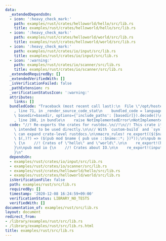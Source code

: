 ```yaml
---
data:
  _extendedDependsOn:
  - icon: ':heavy_check_mark:'
    path: examples/rust/crates/helloworld/hello/src/lib.rs
    title: examples/rust/crates/helloworld/hello/src/lib.rs
  - icon: ':heavy_check_mark:'
    path: examples/rust/crates/helloworld/world/src/lib.rs
    title: examples/rust/crates/helloworld/world/src/lib.rs
  - icon: ':heavy_check_mark:'
    path: examples/rust/crates/io/input/src/lib.rs
    title: examples/rust/crates/io/input/src/lib.rs
  - icon: ':warning:'
    path: examples/rust/crates/io/scanner/src/lib.rs
    title: examples/rust/crates/io/scanner/src/lib.rs
  _extendedRequiredBy: []
  _extendedVerifiedWith: []
  _isVerificationFailed: false
  _pathExtension: rs
  _verificationStatusIcon: ':warning:'
  attributes:
    links: []
  bundledCode: "Traceback (most recent call last):\n  File \"/opt/hostedtoolcache/Python/3.10.2/x64/lib/python3.10/site-packages/onlinejudge_verify/documentation/build.py\"\
    , line 71, in _render_source_code_stat\n    bundled_code = language.bundle(stat.path,\
    \ basedir=basedir, options={'include_paths': [basedir]}).decode()\n  File \"/opt/hostedtoolcache/Python/3.10.2/x64/lib/python3.10/site-packages/onlinejudge_verify/languages/rust.py\"\
    , line 288, in bundle\n    raise NotImplementedError\nNotImplementedError\n"
  code: "//! Re-exports the crates for rustdoc.\n//!\n//! This crate itself is not\
    \ intended to be used directly.\n\n// With `custom-build` and `syn` crate, we\
    \ can expand crate-level rustdocs.\n\nmacro_rules! re_export(($($name:ident),*\
    \ $(,)?) => ($(pub mod $name { pub use ::$name::*; })*));\n\npub mod helloworld\
    \ {\n    //! Crates of \"hello\" and \"world\".\n\n    re_export!(hello, world);\n\
    }\n\npub mod io {\n    //! Crates about IO.\n\n    re_export!(input, scanner);\n\
    }\n"
  dependsOn:
  - examples/rust/crates/io/input/src/lib.rs
  - examples/rust/crates/io/scanner/src/lib.rs
  - examples/rust/crates/helloworld/hello/src/lib.rs
  - examples/rust/crates/helloworld/world/src/lib.rs
  isVerificationFile: false
  path: examples/rust/src/lib.rs
  requiredBy: []
  timestamp: '2020-12-08 16:24:59+09:00'
  verificationStatus: LIBRARY_NO_TESTS
  verifiedWith: []
documentation_of: examples/rust/src/lib.rs
layout: document
redirect_from:
- /library/examples/rust/src/lib.rs
- /library/examples/rust/src/lib.rs.html
title: examples/rust/src/lib.rs
---
```

